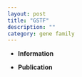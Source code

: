 ```yaml
---
layout: post
title: "GSTF"
description: ""
category: gene family
---
```


* **Information**  

* **Publication**  


